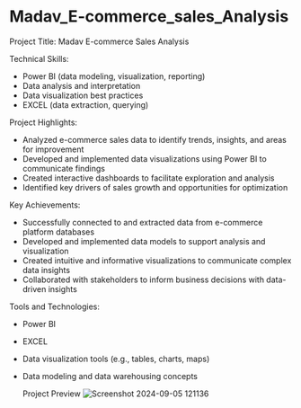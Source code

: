 # Madav_E-commerce_sales_Analysis
Project Title: Madav E-commerce Sales Analysis

Technical Skills:

- Power BI (data modeling, visualization, reporting)
- Data analysis and interpretation
- Data visualization best practices
- EXCEL (data extraction, querying)

Project Highlights:

- Analyzed e-commerce sales data to identify trends, insights, and areas for improvement
- Developed and implemented data visualizations using Power BI to communicate findings
- Created interactive dashboards to facilitate exploration and analysis
- Identified key drivers of sales growth and opportunities for optimization

Key Achievements:

- Successfully connected to and extracted data from e-commerce platform databases
- Developed and implemented data models to support analysis and visualization
- Created intuitive and informative visualizations to communicate complex data insights
- Collaborated with stakeholders to inform business decisions with data-driven insights

Tools and Technologies:

- Power BI
- EXCEL
- Data visualization tools (e.g., tables, charts, maps)
- Data modeling and data warehousing concepts

  Project Preview
![Screenshot 2024-09-05 121136](https://github.com/user-attachments/assets/029ff48f-6f70-4073-bcd1-99a653347c4e)



